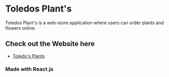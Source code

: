 # Toledos Plant's

Toledos Plant's is a web-store application where users can order plants and flowers online. 


## Check out the Website here

* [Toledo's Plants](https://toledosplants.herokuapp.com/) 


### Made with React.js
